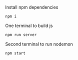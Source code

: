 Install npm dependencies

    npm i

One terminal to build js

    npm run server

Second terminal to run nodemon

    npm start
